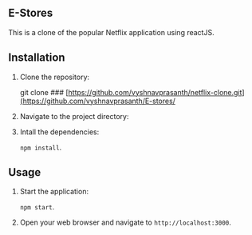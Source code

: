 ## E-Stores

This is a clone of the popular Netflix application using reactJS.

## Installation

1. Clone the repository:

    git clone ### [https://github.com/vyshnavprasanth/netflix-clone.git](https://github.com/vyshnavprasanth/E-stores/


2. Navigate to the project directory:


3. Intall the dependencies:

    `npm install`.


## Usage

1. Start the application:

    `npm start`.

2. Open your web browser and navigate to `http://localhost:3000`.

